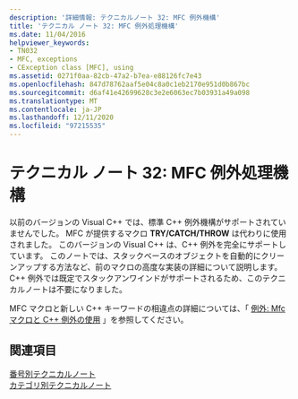 ```yaml
---
description: '詳細情報: テクニカルノート 32: MFC 例外機構'
title: 'テクニカル ノート 32: MFC 例外処理機構'
ms.date: 11/04/2016
helpviewer_keywords:
- TN032
- MFC, exceptions
- CException class [MFC], using
ms.assetid: 0271f0aa-82cb-47a2-b7ea-e88126fc7e43
ms.openlocfilehash: 847d78762aaf5e04c8a0c1eb2170e951d0b867bc
ms.sourcegitcommit: d6af41e42699628c3e2e6063ec7b03931a49a098
ms.translationtype: MT
ms.contentlocale: ja-JP
ms.lasthandoff: 12/11/2020
ms.locfileid: "97215535"
---
```

# <a name="tn032-mfc-exception-mechanism"></a>テクニカル ノート 32: MFC 例外処理機構

以前のバージョンの Visual C++ では、標準 C++ 例外機構がサポートされていませんでした。 MFC が提供するマクロ **TRY/CATCH/THROW** は代わりに使用されました。 このバージョンの Visual C++ は、C++ 例外を完全にサポートしています。 このノートでは、スタックベースのオブジェクトを自動的にクリーンアップする方法など、前のマクロの高度な実装の詳細について説明します。 C++ 例外では既定でスタックアンワインドがサポートされるため、このテクニカルノートは不要になりました。

MFC マクロと新しい C++ キーワードの相違点の詳細については、「 [例外: Mfc マクロと C++ 例外の使用](../mfc/exceptions-using-mfc-macros-and-cpp-exceptions.md) 」を参照してください。

## <a name="see-also"></a>関連項目

[番号別テクニカルノート](../mfc/technical-notes-by-number.md)<br/>
[カテゴリ別テクニカルノート](../mfc/technical-notes-by-category.md)
